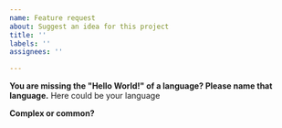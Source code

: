```yaml
---
name: Feature request
about: Suggest an idea for this project
title: ''
labels: ''
assignees: ''

---
```


**You are missing the "Hello World!" of a language? Please name that language.**
Here could be your language

**Complex or common?**
